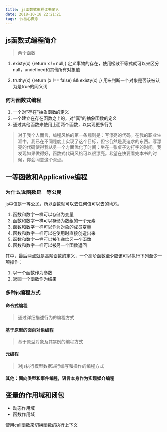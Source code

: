 ```yaml
---
title: js函数式编程读书笔记
date: 2018-10-18 22:21:21
tags: js核心概念
---
```


## js函数式编程简介

> 两个函数 

1. existy(x) {return x != null;}
定义事物的存在，使用松散不等式就可以来区分null，undefined和其他所有对象值

2. truthy(x) {return (x !== false) && existy(x) ;}
用来判断一个对象是否该被认为是true的同义词

### 何为函数式编程

1. 一个对"存在"抽象函数的定义
2. 一个建立在存在函数之上的，对"真"的抽象函数的定义
3. 通过其他函数来使用上面两个函数，以实现更多行为

> 对于我个人而言，编程风格的第一条规则是：写漂亮的代码。在我的职业生涯中，我已在不同程度上实现了这个目标，但它仍然是我追求的东西。写漂亮的代码使得我从另一个方面优化了时间：坐在一张桌子边打字的时间。我发现如果做得好，函数式代码风格可以很漂亮。希望在快要看完本书的时候，你会同意这个观点。

## 一等函数和Applicative编程

### 为什么说函数是一等公民
js中值是一等公民，所以函数就可以去任何值可以去的地方。


1. 函数和数字一样可以存储为变量
2. 函数和数字一样可以存储为数组的一个元素
3. 函数和数字一样可以作为对象的成员变量
4. 函数和数字一样可以在使用时直接创造出来
5. 函数和数字一样可以被传递给另一个函数
6. 函数和数字一样可以被另一个函数返回

其中，最后两点就是高阶函数的定义，一个高阶函数至少应该可以执行下列至少一项操作：


1. 以一个函数作为参数
2. 返回一个函数作为结果


### 多种js编程方式

#### 命令式编程
> 通过详细描述行为的编程方式

#### 基于原型的面向对象编程
> 基于原型对象及其实例的编程方式

#### 元编程
> 对js执行模型数据进行编写和操作的编程方式

#### 其他：面向类型和事件编程，语言本身作为实现媒介编程

## 变量的作用域和闭包
- 动态作用域
- 函数作用域

使用call函数来切换函数的执行上下文

